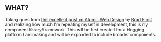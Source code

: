 WHAT?
-----

Taking ques from [this excellent post on Atomic Web Design](http://bradfrost.com/blog/post/atomic-web-design/) by [Brad Frost](http://bradfrost.com) and realizing how much I'm repeating myself in development, this is my component library/framework. This will be first created for a blogging platform I am making and will be expanded to include broader components. 